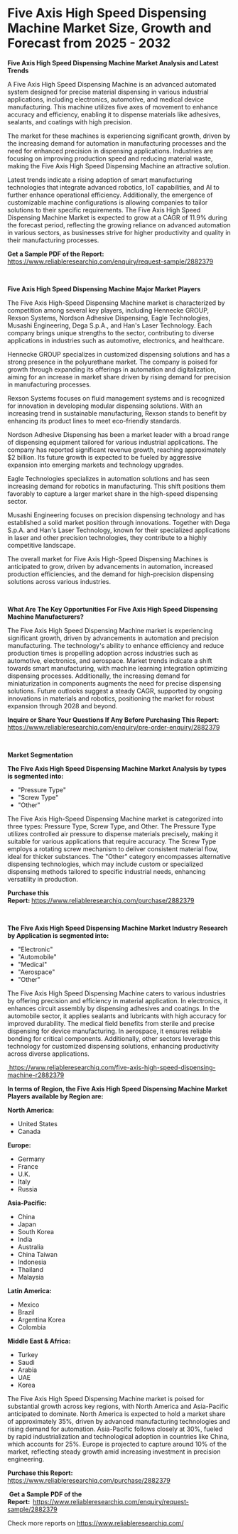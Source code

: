 <p><h1>Five Axis High Speed Dispensing Machine Market Size, Growth and Forecast from 2025 - 2032</h1></p><p><strong>Five Axis High Speed Dispensing Machine Market Analysis and Latest Trends</strong></p>
<p><p>A Five Axis High Speed Dispensing Machine is an advanced automated system designed for precise material dispensing in various industrial applications, including electronics, automotive, and medical device manufacturing. This machine utilizes five axes of movement to enhance accuracy and efficiency, enabling it to dispense materials like adhesives, sealants, and coatings with high precision. </p><p>The market for these machines is experiencing significant growth, driven by the increasing demand for automation in manufacturing processes and the need for enhanced precision in dispensing applications. Industries are focusing on improving production speed and reducing material waste, making the Five Axis High Speed Dispensing Machine an attractive solution. </p><p>Latest trends indicate a rising adoption of smart manufacturing technologies that integrate advanced robotics, IoT capabilities, and AI to further enhance operational efficiency. Additionally, the emergence of customizable machine configurations is allowing companies to tailor solutions to their specific requirements. The Five Axis High Speed Dispensing Machine Market is expected to grow at a CAGR of 11.9% during the forecast period, reflecting the growing reliance on advanced automation in various sectors, as businesses strive for higher productivity and quality in their manufacturing processes.</p></p>
<p><strong>Get a Sample PDF of the Report:&nbsp;</strong> <a href="https://www.reliableresearchiq.com/enquiry/request-sample/2882379?utm_campaign=2761&utm_medium=2&utm_source=Github&utm_content=ia&utm_term=13032025&utm_id=five-axis-high-speed-dispensing-machine">https://www.reliableresearchiq.com/enquiry/request-sample/2882379</a></p>
<p>&nbsp;</p>
<p><strong>Five Axis High Speed Dispensing Machine Major Market Players</strong></p>
<p><p>The Five Axis High-Speed Dispensing Machine market is characterized by competition among several key players, including Hennecke GROUP, Rexson Systems, Nordson Adhesive Dispensing, Eagle Technologies, Musashi Engineering, Dega S.p.A., and Han's Laser Technology. Each company brings unique strengths to the sector, contributing to diverse applications in industries such as automotive, electronics, and healthcare.</p><p>Hennecke GROUP specializes in customized dispensing solutions and has a strong presence in the polyurethane market. The company is poised for growth through expanding its offerings in automation and digitalization, aiming for an increase in market share driven by rising demand for precision in manufacturing processes.</p><p>Rexson Systems focuses on fluid management systems and is recognized for innovation in developing modular dispensing solutions. With an increasing trend in sustainable manufacturing, Rexson stands to benefit by enhancing its product lines to meet eco-friendly standards.</p><p>Nordson Adhesive Dispensing has been a market leader with a broad range of dispensing equipment tailored for various industrial applications. The company has reported significant revenue growth, reaching approximately $2 billion. Its future growth is expected to be fueled by aggressive expansion into emerging markets and technology upgrades.</p><p>Eagle Technologies specializes in automation solutions and has seen increasing demand for robotics in manufacturing. This shift positions them favorably to capture a larger market share in the high-speed dispensing sector.</p><p>Musashi Engineering focuses on precision dispensing technology and has established a solid market position through innovations. Together with Dega S.p.A. and Han's Laser Technology, known for their specialized applications in laser and other precision technologies, they contribute to a highly competitive landscape.</p><p>The overall market for Five Axis High-Speed Dispensing Machines is anticipated to grow, driven by advancements in automation, increased production efficiencies, and the demand for high-precision dispensing solutions across various industries.</p></p>
<p>&nbsp;</p>
<p><strong>What Are The Key Opportunities For Five Axis High Speed Dispensing Machine Manufacturers?</strong></p>
<p><p>The Five Axis High Speed Dispensing Machine market is experiencing significant growth, driven by advancements in automation and precision manufacturing. The technology's ability to enhance efficiency and reduce production times is propelling adoption across industries such as automotive, electronics, and aerospace. Market trends indicate a shift towards smart manufacturing, with machine learning integration optimizing dispensing processes. Additionally, the increasing demand for miniaturization in components augments the need for precise dispensing solutions. Future outlooks suggest a steady CAGR, supported by ongoing innovations in materials and robotics, positioning the market for robust expansion through 2028 and beyond.</p></p>
<p><strong>Inquire or Share Your Questions If Any Before Purchasing This Report:</strong> <a href="https://www.reliableresearchiq.com/enquiry/pre-order-enquiry/2882379?utm_campaign=2761&utm_medium=2&utm_source=Github&utm_content=ia&utm_term=13032025&utm_id=five-axis-high-speed-dispensing-machine">https://www.reliableresearchiq.com/enquiry/pre-order-enquiry/2882379</a></p>
<p>&nbsp;</p>
<p><strong>Market Segmentation</strong></p>
<p><strong>The Five Axis High Speed Dispensing Machine Market Analysis by types is segmented into:</strong></p>
<p><ul><li>"Pressure Type"</li><li>"Screw Type"</li><li>"Other"</li></ul></p>
<p><p>The Five Axis High-Speed Dispensing Machine market is categorized into three types: Pressure Type, Screw Type, and Other. The Pressure Type utilizes controlled air pressure to dispense materials precisely, making it suitable for various applications that require accuracy. The Screw Type employs a rotating screw mechanism to deliver consistent material flow, ideal for thicker substances. The "Other" category encompasses alternative dispensing technologies, which may include custom or specialized dispensing methods tailored to specific industrial needs, enhancing versatility in production.</p></p>
<p><strong>Purchase this Report:&nbsp;</strong><a href="https://www.reliableresearchiq.com/purchase/2882379?utm_campaign=2761&utm_medium=2&utm_source=Github&utm_content=ia&utm_term=13032025&utm_id=five-axis-high-speed-dispensing-machine">https://www.reliableresearchiq.com/purchase/2882379</a></p>
<p>&nbsp;</p>
<p><strong>The Five Axis High Speed Dispensing Machine Market Industry Research by Application is segmented into:</strong></p>
<p><ul><li>"Electronic"</li><li>"Automobile"</li><li>"Medical"</li><li>"Aerospace"</li><li>"Other"</li></ul></p>
<p><p>The Five Axis High Speed Dispensing Machine caters to various industries by offering precision and efficiency in material application. In electronics, it enhances circuit assembly by dispensing adhesives and coatings. In the automobile sector, it applies sealants and lubricants with high accuracy for improved durability. The medical field benefits from sterile and precise dispensing for device manufacturing. In aerospace, it ensures reliable bonding for critical components. Additionally, other sectors leverage this technology for customized dispensing solutions, enhancing productivity across diverse applications.</p></p>
<p><a href="https://www.reliableresearchiq.com/five-axis-high-speed-dispensing-machine-r2882379?utm_campaign=2761&utm_medium=2&utm_source=Github&utm_content=ia&utm_term=13032025&utm_id=five-axis-high-speed-dispensing-machine">&nbsp;https://www.reliableresearchiq.com/five-axis-high-speed-dispensing-machine-r2882379</a></p>
<p><strong>In terms of Region, the Five Axis High Speed Dispensing Machine Market Players available by Region are:</strong></p>
<p>
    <p> <strong> North America: </strong>
        <ul>
            <li>United States</li>
            <li>Canada</li>
        </ul>
        </p> 
    <p> <strong> Europe: </strong>
        <ul>
            <li>Germany</li>
            <li>France</li>
            <li>U.K.</li>
            <li>Italy</li>
            <li>Russia</li>
        </ul>
        </p> 
    <p> <strong> Asia-Pacific: </strong>
        <ul>
            <li>China</li>
            <li>Japan</li>
            <li>South Korea</li>
            <li>India</li>
            <li>Australia</li>
            <li>China Taiwan</li>
            <li>Indonesia</li>
            <li>Thailand</li>
            <li>Malaysia</li>
        </ul>
        </p> 
    <p> <strong> Latin America: </strong>
        <ul>
            <li>Mexico</li>
            <li>Brazil</li>
            <li>Argentina Korea</li>
            <li>Colombia</li>
        </ul>
        </p> 
    <p> <strong> Middle East & Africa: </strong>
        <ul>
            <li>Turkey</li>
            <li>Saudi</li>
            <li>Arabia</li>
            <li>UAE</li>
            <li>Korea</li>
        </ul>
    </p>
    </p>
<p><p>The Five Axis High Speed Dispensing Machine market is poised for substantial growth across key regions, with North America and Asia-Pacific anticipated to dominate. North America is expected to hold a market share of approximately 35%, driven by advanced manufacturing technologies and rising demand for automation. Asia-Pacific follows closely at 30%, fueled by rapid industrialization and technological adoption in countries like China, which accounts for 25%. Europe is projected to capture around 10% of the market, reflecting steady growth amid increasing investment in precision engineering.</p></p>
<p><strong>Purchase this Report: </strong><a href="https://www.reliableresearchiq.com/purchase/2882379?utm_campaign=2761&utm_medium=2&utm_source=Github&utm_content=ia&utm_term=13032025&utm_id=five-axis-high-speed-dispensing-machine">https://www.reliableresearchiq.com/purchase/2882379</a></p>
<p>&nbsp;<strong>Get a Sample PDF of the Report:&nbsp;&nbsp;</strong><a href="https://www.reliableresearchiq.com/enquiry/request-sample/2882379?utm_campaign=2761&utm_medium=2&utm_source=Github&utm_content=ia&utm_term=13032025&utm_id=five-axis-high-speed-dispensing-machine">https://www.reliableresearchiq.com/enquiry/request-sample/2882379</a></p>
<p><strong></strong></p>
<p>Check more reports on <a href="https://www.reliableresearchiq.com/?utm_campaign=2761&utm_medium=2&utm_source=Github&utm_content=ia&utm_term=13032025&utm_id=five-axis-high-speed-dispensing-machine">https://www.reliableresearchiq.com/</a></p>